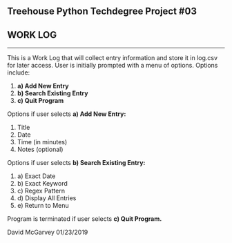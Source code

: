  Treehouse Python Techdegree Project #03
--------------------
##    WORK LOG    ##
--------------------


This is a Work Log that will collect entry information and store it in log.csv for later access.
User is initially prompted with a menu of options. Options include:

1. **a) Add New Entry**
2. **b) Search Existing Entry**
3. **c) Quit Program**

Options if user selects **a) Add New Entry:**
1. Title
2. Date
3. Time (in minutes)
4. Notes (optional)
    
Options if user selects **b) Search Existing Entry:**
1. a) Exact Date
2. b) Exact Keyword
3. c) Regex Pattern
4. d) Display All Entries
5. e) Return to Menu

Program is terminated if user selects **c) Quit Program.**


David McGarvey 01/23/2019       